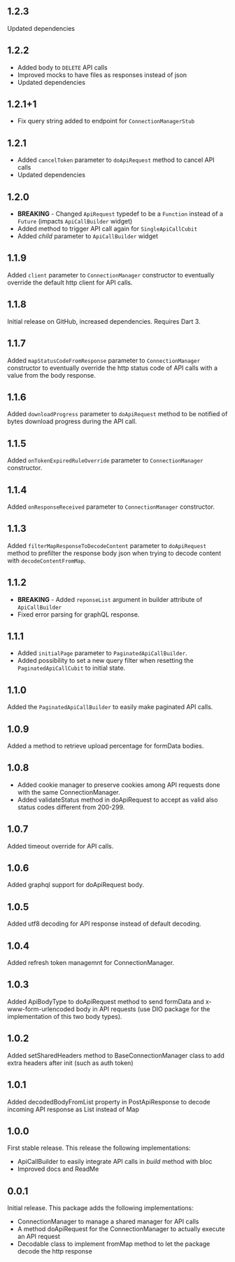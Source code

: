 ## 1.2.3

Updated dependencies

## 1.2.2

* Added body to `DELETE` API calls
* Improved mocks to have files as responses instead of json
* Updated dependencies

## 1.2.1+1

* Fix query string added to endpoint for `ConnectionManagerStub`

## 1.2.1

* Added `cancelToken` parameter to `doApiRequest` method to cancel API calls
* Updated dependencies

## 1.2.0

* **BREAKING** - Changed `ApiRequest` typedef to be a `Function` instead of a `Future` (impacts `ApiCallBuilder` widget)
* Added method to trigger API call again for `SingleApiCallCubit`
* Added _child_ parameter to `ApiCallBuilder` widget

## 1.1.9

Added `client` parameter to `ConnectionManager` constructor to eventually override the default http client for API calls.

## 1.1.8

Initial release on GitHub, increased dependencies. Requires Dart 3.

## 1.1.7

Added `mapStatusCodeFromResponse` parameter to `ConnectionManager` constructor to eventually override the http status code of API calls with a value from the body response.

## 1.1.6

Added `downloadProgress` parameter to `doApiRequest` method to be notified of bytes download progress during the API call.

## 1.1.5

Added `onTokenExpiredRuleOverride` parameter to `ConnectionManager` constructor.

## 1.1.4

Added `onResponseReceived` parameter to `ConnectionManager` constructor.

## 1.1.3

Added `filterMapResponseToDecodeContent` parameter to `doApiRequest` method to prefilter the response body json when trying to decode content with `decodeContentFromMap`.

## 1.1.2

* **BREAKING** - Added `reponseList` argument in builder attribute of `ApiCallBuilder`
* Fixed error parsing for graphQL response.

## 1.1.1

* Added `initialPage` parameter to `PaginatedApiCallBuilder`.
* Added possibility to set a new query filter when resetting the `PaginatedApiCallCubit` to initial state.

## 1.1.0

Added the `PaginatedApiCallBuilder` to  easily make paginated API calls.

## 1.0.9

Added a method to retrieve upload percentage for formData bodies.

## 1.0.8

* Added cookie manager to preserve cookies among API requests done with the same ConnectionManager.
* Added validateStatus method in doApiRequest to accept as valid also status codes different from 200-299.

## 1.0.7

Added timeout override for API calls.

## 1.0.6

Added graphql support for doApiRequest body.

## 1.0.5

Added utf8 decoding for API response instead of default decoding.

## 1.0.4

Added refresh token managemnt for ConnectionManager.

## 1.0.3

Added ApiBodyType to doApiRequest method to send formData and x-www-form-urlencoded body in API requests (use DIO package for the implementation of this two body types).

## 1.0.2

Added setSharedHeaders method to BaseConnectionManager class to add extra headers after init (such as auth token)

## 1.0.1

Added decodedBodyFromList property in PostApiResponse to decode incoming API response as List instead of Map

## 1.0.0

First stable release. This release the following implementations:

* ApiCallBuilder to easily integrate API calls in _build_ method with bloc
* Improved docs and ReadMe

## 0.0.1

Initial release. This package adds the following implementations:

* ConnectionManager to manage a shared manager for API calls
* A method doApiRequest for the ConnectionManager to actually execute an API request
* Decodable class to implement fromMap method to let the package decode the http response

